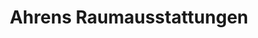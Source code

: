 ---
title: "Ahrens Raumausstattungen"
url: /edemissen/ahrens-raumausstattungen/
shop: Raumausstattung
---